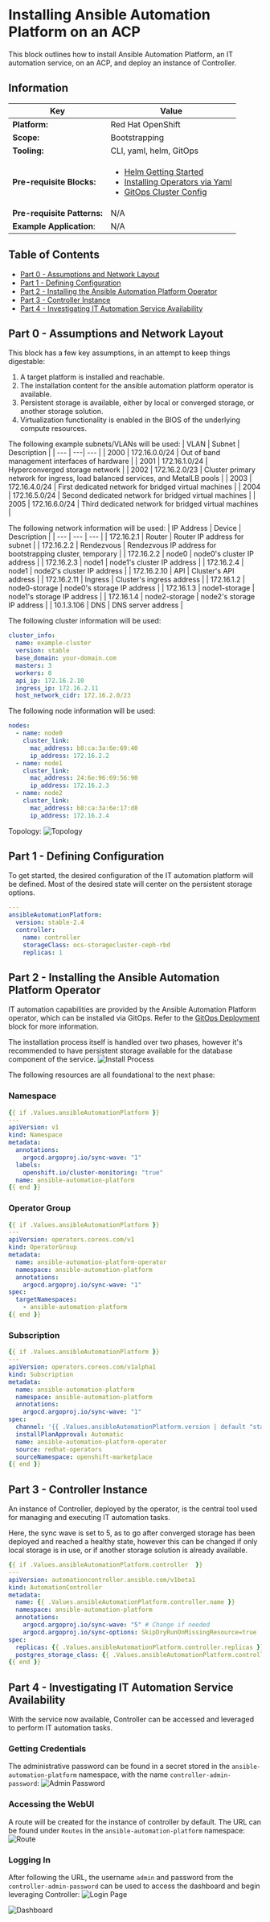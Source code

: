 # Installing Ansible Automation Platform on an ACP
This block outlines how to install Ansible Automation Platform, an IT automation service, on an ACP, and deploy an instance of Controller.

## Information
| Key | Value |
| --- | ---|
| **Platform:** | Red Hat OpenShift |
| **Scope:** | Bootstrapping |
| **Tooling:** | CLI, yaml, helm, GitOps |
| **Pre-requisite Blocks:** | <ul><li>[Helm Getting Started](../helm-getting-started/README.md)</li><li>[Installing Operators via Yaml](../installing-operators-yaml/README.md)</li><li>[GitOps Cluster Config](../gitops-cluster-config-rbac/README.md)</li></ul> |
| **Pre-requisite Patterns:** | N/A |
| **Example Application**: | N/A |

## Table of Contents
* [Part 0 - Assumptions and Network Layout](#part-0---assumptions-and-network-layout)
* [Part 1 - Defining Configuration](#part-1---defining-configuration)
* [Part 2 - Installing the Ansible Automation Platform Operator](#part-2---installing-the-ansible-automation-platform-operator)
* [Part 3 - Controller Instance](#part-3---controller-instance)
* [Part 4 - Investigating IT Automation Service Availability](#part-4---investigating-it-automation-service-availability)

## Part 0 - Assumptions and Network Layout
This block has a few key assumptions, in an attempt to keep things digestable:
1. A target platform is installed and reachable.
2. The installation content for the ansible automation platform operator is available.
3. Persistent storage is available, either by local or converged storage, or another storage solution.
4. Virtualization functionality is enabled in the BIOS of the underlying compute resources.

The following example subnets/VLANs will be used:
| VLAN | Subnet | Description |
| --- | ---| --- |
| 2000 | 172.16.0.0/24 | Out of band management interfaces of hardware |
| 2001 | 172.16.1.0/24 | Hyperconverged storage network |
| 2002 | 172.16.2.0/23 | Cluster primary network for ingress, load balanced services, and MetalLB pools |
| 2003 | 172.16.4.0/24 | First dedicated network for bridged virtual machines |
| 2004 | 172.16.5.0/24 | Second dedicated network for bridged virtual machines |
| 2005 | 172.16.6.0/24 | Third dedicated network for bridged virtual machines |

The following network information will be used:
| IP Address | Device | Description |
| --- | --- | --- |
| 172.16.2.1 | Router | Router IP address for subnet |
| 172.16.2.2 | Rendezvous | Rendezvous IP address for bootstrapping cluster, temporary |
| 172.16.2.2 | node0 | node0's cluster IP address |
| 172.16.2.3 | node1 | node1's cluster IP address |
| 172.16.2.4 | node1 | node2's cluster IP address |
| 172.16.2.10 | API | Cluster's API address |
| 172.16.2.11 | Ingress | Cluster's ingress address |
| 172.16.1.2 | node0-storage | node0's storage IP address |
| 172.16.1.3 | node1-storage | node1's storage IP address |
| 172.16.1.4 | node2-storage | node2's storage IP address |
| 10.1.3.106 | DNS | DNS server address |

The following cluster information will be used:
```yaml
cluster_info:
  name: example-cluster
  version: stable
  base_domain: your-domain.com
  masters: 3
  workers: 0
  api_ip: 172.16.2.10
  ingress_ip: 172.16.2.11
  host_network_cidr: 172.16.2.0/23
```

The following node information will be used:
```yaml
nodes:
  - name: node0
    cluster_link:
      mac_address: b8:ca:3a:6e:69:40
      ip_address: 172.16.2.2
  - name: node1
    cluster_link:
      mac_address: 24:6e:96:69:56:90
      ip_address: 172.16.2.3
  - name: node2
    cluster_link:
      mac_address: b8:ca:3a:6e:17:d8
      ip_address: 172.16.2.4
```

Topology:
![Topology](./.images/topology.png)

## Part 1 - Defining Configuration
To get started, the desired configuration of the IT automation platform will be defined. Most of the desired state will center on the persistent storage options.

```yaml
---
ansibleAutomationPlatform:
  version: stable-2.4
  controller:
    name: controller
    storageClass: ocs-storagecluster-ceph-rbd
    replicas: 1
```

## Part 2 - Installing the Ansible Automation Platform Operator
IT automation capabilities are provided by the Ansible Automation Platform operator, which can be installed via GitOps. Refer to the [GitOps Deployment](../gitops-deployment-k8s/README.md) block for more information.

The installation process itself is handled over two phases, however it's recommended to have persistent storage available for the database component of the service.
![Install Process](./.images/install-process.png)

The following resources are all foundational to the next phase:

### Namespace
```yaml
{{ if .Values.ansibleAutomationPlatform }}
---
apiVersion: v1
kind: Namespace
metadata:
  annotations:
    argocd.argoproj.io/sync-wave: "1"
  labels:
    openshift.io/cluster-monitoring: "true"
  name: ansible-automation-platform
{{ end }}
```

### Operator Group
```yaml
{{ if .Values.ansibleAutomationPlatform }}
---
apiVersion: operators.coreos.com/v1
kind: OperatorGroup
metadata:
  name: ansible-automation-platform-operator
  namespace: ansible-automation-platform
  annotations:
    argocd.argoproj.io/sync-wave: "1"
spec:
  targetNamespaces:
    - ansible-automation-platform
{{ end }}
```

### Subscription
```yaml
{{ if .Values.ansibleAutomationPlatform }}
---
apiVersion: operators.coreos.com/v1alpha1
kind: Subscription
metadata:
  name: ansible-automation-platform
  namespace: ansible-automation-platform
  annotations:
    argocd.argoproj.io/sync-wave: "1"
spec:
  channel: '{{ .Values.ansibleAutomationPlatform.version | default "stable-2.4" }}'
  installPlanApproval: Automatic
  name: ansible-automation-platform-operator
  source: redhat-operators
  sourceNamespace: openshift-marketplace
{{ end }}
```

## Part 3 - Controller Instance
An instance of Controller, deployed by the operator, is the central tool used for managing and executing IT automation tasks.

Here, the sync wave is set to 5, as to go after converged storage has been deployed and reached a healthy state, however this can be changed if only local storage is in use, or if another storage solution is already available.

```yaml
{{ if .Values.ansibleAutomationPlatform.controller  }}
---
apiVersion: automationcontroller.ansible.com/v1beta1
kind: AutomationController
metadata:
  name: {{ .Values.ansibleAutomationPlatform.controller.name }}
  namespace: ansible-automation-platform
  annotations:
    argocd.argoproj.io/sync-wave: "5" # Change if needed
    argocd.argoproj.io/sync-options: SkipDryRunOnMissingResource=true
spec:
  replicas: {{ .Values.ansibleAutomationPlatform.controller.replicas }}
  postgres_storage_class: {{ .Values.ansibleAutomationPlatform.controller.storageClass }}
{{ end }}
```

## Part 4 - Investigating IT Automation Service Availability
With the service now available, Controller can be accessed and leveraged to perform IT automation tasks. 

### Getting Credentials
The administrative password can be found in a secret stored in the `ansible-automation-platform` namespace, with the name `controller-admin-password`:
![Admin Password](./.images/admin-password-secret.png)

### Accessing the WebUI
A route will be created for the instance of controller by default. The URL can be found under `Routes` in the `ansible-automation-platform` namespace:
![Route](./.images/controller-route.png)


### Logging In
After following the URL, the username `admin` and password from the `controller-admin-password` can be used to access the dashboard and begin leveraging Controller:
![Login Page](./.images/webui-login.png)

![Dashboard](./.images/controller-dashboard.png)
